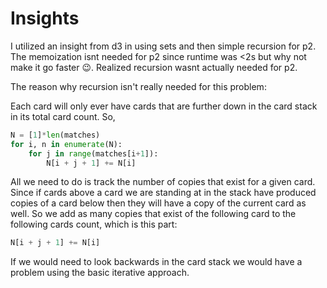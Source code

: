 # Insights

I utilized an insight from d3 in using sets and then simple recursion for p2. The memoization isnt needed for p2 since runtime was <2s but why not make it go faster :wink:. Realized recursion wasnt actually needed for p2.

The reason why recursion isn't really needed for this problem:

Each card will only ever have cards that are further down in the card stack in its total card count. So,

```python
N = [1]*len(matches)
for i, n in enumerate(N):
    for j in range(matches[i+1]):
        N[i + j + 1] += N[i]
```

All we need to do is track the number of copies that exist for a given card. Since if cards above a card we are standing at in the stack have produced copies of a card below then they will have a copy of the current card as well. So we add as many copies that exist of the following card to the following cards count, which is this part: 
```python
N[i + j + 1] += N[i]
```

If we would need to look backwards in the card stack we would have a problem using the basic iterative approach.
